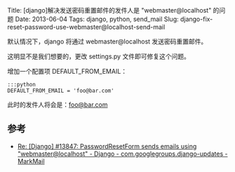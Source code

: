 Title: [django]解决发送密码重置邮件的发件人是 "webmaster@localhost" 的问题
Date: 2013-06-04
Tags: django, python, send_mail
Slug: django-fix-reset-password-use-webmaster@localhost-send-mail

默认情况下，django 将通过 webmaster@localhost 发送密码重置邮件。

这明显不是我们想要的，更改 settings.py 文件即可修复这个问题。

增加一个配置项 DEFAULT_FROM_EMAIL：

    :::python
    DEFAULT_FROM_EMAIL = 'foo@bar.com'

此时的发件人将会是：foo@bar.com


## 参考

* [Re: [Django] #13847: PasswordResetForm sends emails using "webmaster@localhost" - Django - com.googlegroups.django-updates - MarkMail](http://markmail.org/thread/yiomiws5gvyxvfia#query:+page:1+mid:sb6fpukeijedzxzg+state:results)
